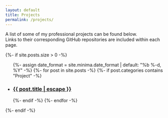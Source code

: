 ```yaml
---
layout: default
title: Projects
permalink: /projects/
---
```


A list of some of my professional projects can be found below. <br>
Links to their corresponding GitHub repositories are included within each page.

<!-- <ul>
  <li><a href="https://github.com/JRW-lab/TODDM_simulator" class="link-spacing">TODDM Simulator</a></li>
  <li><a href="https://github.com/JRW-lab/PVP_IPFM_simulator">PVP-IPFM Simulator</a></li>
</ul> -->

{%- if site.posts.size > 0 -%}

<ul class="post-list">
  {%- assign date_format = site.minima.date_format | default: "%b %-d, %Y" -%}
  {%- for post in site.posts -%}
    {%- if post.categories contains "Project" -%}
      <li>
        <h3>
          <a class="post-link" href="{{ post.url | relative_url }}">
            {{ post.title | escape }}
          </a>
        </h3>
      </li>
    {%- endif -%}
  {%- endfor -%}
</ul>

{%- endif -%}